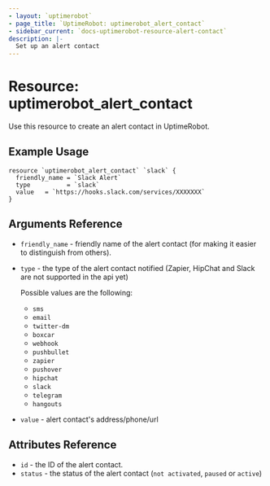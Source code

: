 ```yaml
---
- layout: `uptimerobot`
- page_title: `UptimeRobot: uptimerobot_alert_contact`
- sidebar_current: `docs-uptimerobot-resource-alert-contact`
description: |-
  Set up an alert contact
---
```


# Resource: uptimerobot_alert_contact

Use this resource to create an alert contact in UptimeRobot.

## Example Usage

```hcl
resource `uptimerobot_alert_contact` `slack` {
  friendly_name = `Slack Alert`
  type          = `slack`
  value   = `https://hooks.slack.com/services/XXXXXXX`
}
```

## Arguments Reference

* `friendly_name` - friendly name of the alert contact (for making it easier to distinguish from others).
* `type` - the type of the alert contact notified (Zapier, HipChat and Slack are not supported in the api yet)

  Possible values are the following:
  - `sms`
  - `email`
  - `twitter-dm`
  - `boxcar`
  - `webhook`
  - `pushbullet`
  - `zapier`
  - `pushover`
  - `hipchat`
  - `slack`
  - `telegram`
  - `hangouts`
* `value` - alert contact's address/phone/url

## Attributes Reference

* `id` - the ID of the alert contact.
* `status` - the status of the alert contact (`not activated`, `paused` or `active`)
